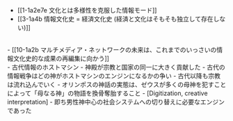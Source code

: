 - [[1-1a2e7e 文化とは多様性を克服した情報モード]]
- [[3-1a4b 情報文化史 = 経済文化史 (経済と文化はそもそも独立して存在しない)]]
<br>
- [[10-1a2b マルチメディア・ネットワークの未来は、これまでのいっさいの情報文化史的な成果の再編集に向かう]]
<br>
- 古代情報のホストマシン
  - 神殿が宗教と国家の同一に大きく貢献した
  - 古代の情報戦争はどの神がホストマシンのエンジンになるかの争い
    - 古代以降も宗教は流れ込んでいく
  - オリンポスの神話の実態は、ゼウスが多くの母神を犯すことによって「母なる神」の物語を換骨奪胎すること
    - [Digitization, creative interpretation]
    - 即ち男性神中心の社会システムへの切り替えに必要なエンジンであった